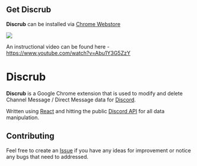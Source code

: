 

## Get Discrub
**Discrub** can be installed via [Chrome Webstore](https://chrome.google.com/webstore/detail/discrub/plhdclenpaecffbcefjmpkkbdpkmhhbj)

<a href="https://chrome.google.com/webstore/detail/discrub/plhdclenpaecffbcefjmpkkbdpkmhhbj"><img src="https://img.shields.io:/chrome-web-store/stars/plhdclenpaecffbcefjmpkkbdpkmhhbj?label=Discrub&logo=javascript&logoColor=89CFF0&color=89CFF0"></a>

An instructional video can be found here - https://www.youtube.com/watch?v=Abu1Y3G5ZzY

#  Discrub

 **Discrub** is a Google Chrome extension that is used to modify and delete Channel Message / Direct Message data for [Discord](https://discord.com/).
 
 Written using [React](https://reactjs.org/) and hitting the public [Discord API](https://discord.com/developers/docs/intro) for all data manipulation.

## Contributing

Feel free to create an [Issue](https://github.com/prathercc/discrub-ext/issues) if you have any ideas for improvement or notice any bugs that need to addressed.


 

